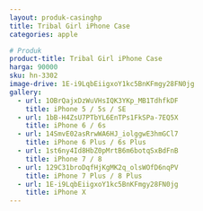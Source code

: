 ```yaml
---
layout: produk-casinghp
title: Tribal Girl iPhone Case
categories: apple

# Produk
product-title: Tribal Girl iPhone Case
harga: 90000
sku: hn-3302
image-drive: 1E-i9LqbEiigxoY1kc5BnKFmgy28FN0jg
gallery:
  - url: 1OBrQajxDzWuVHsIQK3YKp_MB1TdhfkDF
    title: iPhone 5 / 5s / SE
  - url: 1bB-H4ZsU7PTbYL6EnTPs1FkSPa-7EQ5X
    title: iPhone 6 / 6s
  - url: 14SmvE02asRrwWA6HJ_iolggwE3hmGCl7
    title: iPhone 6 Plus / 6s Plus
  - url: 1st6ny4Id8HbZ0pMrtB6m6botqSxBdFnB
    title: iPhone 7 / 8
  - url: 129C31broDqfHjKgMK2q_olsWOfD6nqPV
    title: iPhone 7 Plus / 8 Plus
  - url: 1E-i9LqbEiigxoY1kc5BnKFmgy28FN0jg
    title: iPhone X
---
```

